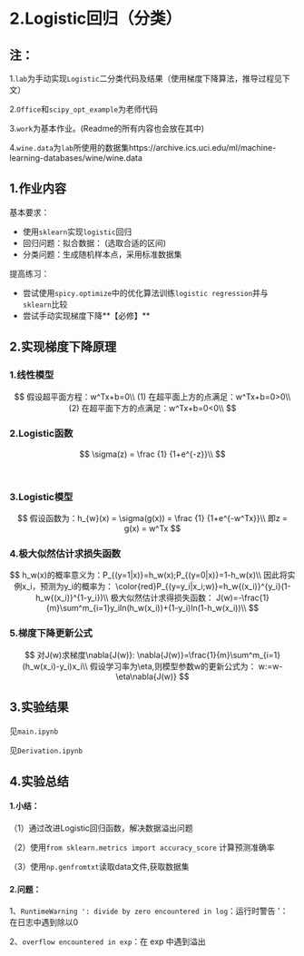 # 2.Logistic回归（分类）

## 注：

1.`lab`为手动实现`Logistic`二分类代码及结果（使用梯度下降算法，推导过程见下文）

2.`Office`和`scipy_opt_example`为老师代码

3.`work`为基本作业。(Readme的所有内容也会放在其中)

4.`wine.data`为`lab`所使用的数据集https://archive.ics.uci.edu/ml/machine-learning-databases/wine/wine.data

## 1.作业内容

基本要求：

- 使用`sklearn`实现`logistic`回归
- 回归问题：拟合数据： (选取合适的区间)
- 分类问题：生成随机样本点，采用标准数据集

提高练习：

- 尝试使用`spicy.optimize`中的优化算法训练`logistic regression`并与`sklearn`比较
- 尝试手动实现梯度下降**【必修】**

## **2.实现梯度下降原理**

### 	1.线性模型

$$
假设超平面方程：w^Tx+b=0\\
(1) 在超平面上方的点满足：w^Tx+b=0>0\\
(2) 在超平面下方的点满足：w^Tx+b=0<0\\
$$

### 	2.Logistic函数

$$
\sigma(z) = \frac {1} {1+e^{-z}}\\
$$

​	

### 	3.Logistic模型

$$
假设函数为：h_{w}(x) = \sigma(g(x)) = \frac {1} {1+e^{-w^Tx}}\\
即z = g(x) = w^Tx
$$

### 	4.极大似然估计求损失函数

$$
h_w(x)的概率意义为：P_{(y=1|x)}=h_w(x);P_{(y=0|x)}=1-h_w(x)\\
因此将实例x_i，预测为y_i的概率为：
\color{red}P_{(y=y_i|x_i;w)}=h_w{(x_i)}^{y_i}(1-h_w{(x_i)}^{1-y_i})\\
极大似然估计求得损失函数：
J(w)=-\frac{1}{m}\sum^m_{i=1}y_iIn(h_w(x_i))+(1-y_i)In(1-h_w(x_i))\\
$$

### 	5.梯度下降更新公式

$$
对J(w)求梯度\nabla{J(w)}:
\nabla{J(w)}=\frac{1}{m}\sum^m_{i=1}(h_w(x_i)-y_i)x_i\\
假设学习率为\eta,则模型参数w的更新公式为：
w:=w-\eta\nabla{J(w)}
$$



## 3.实验结果

见`main.ipynb`

见`Derivation.ipynb`

## 4.实验总结

#### 1.小结：

（1）通过改进Logistic回归函数，解决数据溢出问题

（2）使用`from sklearn.metrics import accuracy_score` 计算预测准确率

（3）使用`np.genfromtxt`读取data文件,获取数据集

#### 2.问题：

1、`RuntimeWarning ': divide by zero encountered in log`：运行时警告 '：在日志中遇到除以0

2、`overflow encountered in exp`：在 exp 中遇到溢出